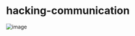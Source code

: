 # hacking-communication
![image](https://github.com/leoneckert/hacking-communication/blob/master/experiment/furry_monster.jpg)
<!--![image](https://github.com/leoneckert/hacking-communication/blob/master/experiment/1.png)
![image](https://github.com/leoneckert/hacking-communication/blob/master/experiment/2.png)
![image](https://github.com/leoneckert/hacking-communication/blob/master/experiment/3.png)
![image](https://github.com/leoneckert/hacking-communication/blob/master/experiment/4.png)
![image](https://github.com/leoneckert/hacking-communication/blob/master/experiment/5.png)
![image](https://github.com/leoneckert/hacking-communication/blob/master/experiment/6.png)
![image](https://github.com/leoneckert/hacking-communication/blob/master/experiment/7.png)
![image](https://github.com/leoneckert/hacking-communication/blob/master/experiment/8.png)
![image](https://github.com/leoneckert/hacking-communication/blob/master/experiment/9.png)
![image](https://github.com/leoneckert/hacking-communication/blob/master/experiment/11.png)
![image](https://github.com/leoneckert/hacking-communication/blob/master/experiment/12.png)
![image](https://github.com/leoneckert/hacking-communication/blob/master/experiment/13.png)
![image](https://github.com/leoneckert/hacking-communication/blob/master/experiment/14.png)
![image](https://github.com/leoneckert/hacking-communication/blob/master/experiment/15.png)
![image](https://github.com/leoneckert/hacking-communication/blob/master/experiment/16.png)
![image](https://github.com/leoneckert/hacking-communication/blob/master/experiment/17.png)
![image](https://github.com/leoneckert/hacking-communication/blob/master/experiment/18.png)-->